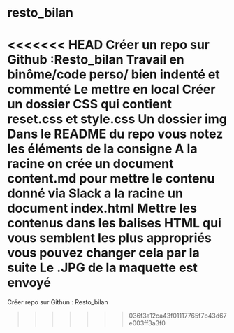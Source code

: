 # resto_bilan
<<<<<<< HEAD
Créer un repo sur Github :Resto_bilan
Travail en binôme/code perso/ bien indenté et commenté
Le mettre en local
Créer un dossier CSS qui contient reset.css et style.css
Un dossier img
Dans le README du repo vous notez les éléments de la consigne
A la racine on crée un  document content.md pour mettre le contenu  donné via Slack
a la racine un document index.html
Mettre les contenus dans les balises HTML qui vous semblent les plus appropriés vous pouvez changer cela par la suite
Le .JPG de la maquette est envoyé 
=======
Créer repo sur Githun : Resto_bilan
>>>>>>> 036f3a12ca43f01117765f7b43d67e003ff3a3f0
